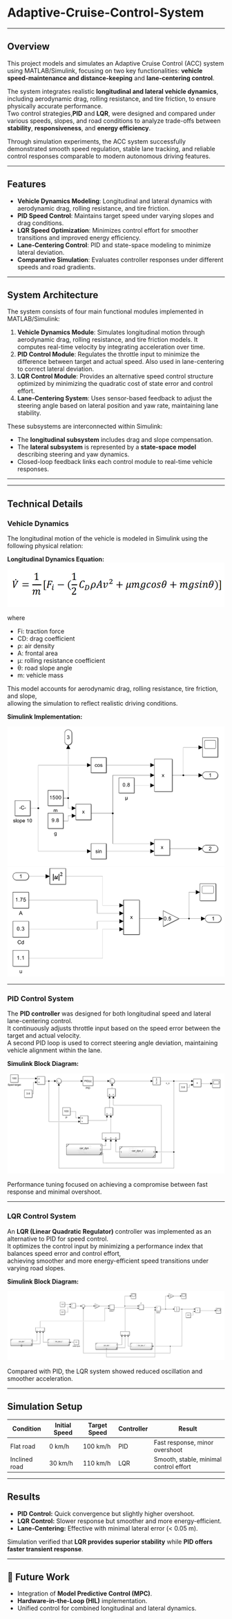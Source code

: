 # Adaptive-Cruise-Control-System

---


## Overview

This project models and simulates an Adaptive Cruise Control (ACC) system using MATLAB/Simulink, focusing on two key functionalities: **vehicle speed-maintenance and distance-keeping** and **lane-centering control**.  

The system integrates realistic **longitudinal and lateral vehicle dynamics**, including aerodynamic drag, rolling resistance, and tire friction, to ensure physically accurate performance.  
Two control strategies,**PID** and **LQR**, were designed and compared under various speeds, slopes, and road conditions to analyze trade-offs between **stability**, **responsiveness**, and **energy efficiency**. 

Through simulation experiments, the ACC system successfully demonstrated smooth speed regulation, stable lane tracking, and reliable control responses comparable to modern autonomous driving features.


---


## Features
- **Vehicle Dynamics Modeling**: Longitudinal and lateral dynamics with aerodynamic drag, rolling resistance, and tire friction.  
- **PID Speed Control**: Maintains target speed under varying slopes and drag conditions.  
- **LQR Speed Optimization**: Minimizes control effort for smoother transitions and improved energy efficiency.  
- **Lane-Centering Control**: PID and state-space modeling to minimize lateral deviation.  
- **Comparative Simulation**: Evaluates controller responses under different speeds and road gradients.


---


## System Architecture
The system consists of four main functional modules implemented in MATLAB/Simulink:

1. **Vehicle Dynamics Module**: Simulates longitudinal motion through aerodynamic drag, rolling resistance, and tire friction models. It computes real-time velocity by integrating acceleration over time.
2. **PID Control Module**: Regulates the throttle input to minimize the difference between target and actual speed. Also used in lane-centering to correct lateral deviation.
3. **LQR Control Module**: Provides an alternative speed control structure optimized by minimizing the quadratic cost of state error and control effort.
4. **Lane-Centering System**: Uses sensor-based feedback to adjust the steering angle based on lateral position and yaw rate, maintaining lane stability.

These subsystems are interconnected within Simulink:
- The **longitudinal subsystem** includes drag and slope compensation.
- The **lateral subsystem** is represented by a **state-space model** describing steering and yaw dynamics.
- Closed-loop feedback links each control module to real-time vehicle responses.


---

---

## Technical Details

### Vehicle Dynamics
The longitudinal motion of the vehicle is modeled in Simulink using the following physical relation:

**Longitudinal Dynamics Equation:**
![Vehicle_Dynamics](Img/vehicle_dynamics.png)

where  
- Fi: traction force  
- CD: drag coefficient  
- ρ: air density  
- A: frontal area  
- μ: rolling resistance coefficient  
- θ: road slope angle  
- m: vehicle mass  

This model accounts for aerodynamic drag, rolling resistance, tire friction, and slope,  
allowing the simulation to reflect realistic driving conditions.

**Simulink Implementation:**

![Vehicle Dynamics Model1](Img/VehicleDynamics1.png)
![Vehicle Dynamics Model2](Img/VehicleDynamics2.png)

---

### PID Control System
The **PID controller** was designed for both longitudinal speed and lateral lane-centering control.  
It continuously adjusts throttle input based on the speed error between the target and actual velocity.  
A second PID loop is used to correct steering angle deviation, maintaining vehicle alignment within the lane.

**Simulink Block Diagram:**

![PID Control Diagram](Img/PID_speed_controller.png)

Performance tuning focused on achieving a compromise between fast response and minimal overshoot.

---

### LQR Control System
An **LQR (Linear Quadratic Regulator)** controller was implemented as an alternative to PID for speed control.  
It optimizes the control input by minimizing a performance index that balances speed error and control effort,  
achieving smoother and more energy-efficient speed transitions under varying road slopes.

**Simulink Block Diagram:**

![LQR Control Diagram](Img/LQR_speed_controller.png)

Compared with PID, the LQR system showed reduced oscillation and smoother acceleration.


---

## Simulation Setup
| Condition | Initial Speed | Target Speed | Controller | Result |
|------------|----------------|---------------|-------------|----------|
| Flat road | 0 km/h | 100 km/h | PID | Fast response, minor overshoot |
| Inclined road | 30 km/h | 110 km/h | LQR | Smooth, stable, minimal control effort |


---

## Results
- **PID Control:** Quick convergence but slightly higher overshoot.  
- **LQR Control:** Slower response but smoother and more energy-efficient.  
- **Lane-Centering:** Effective with minimal lateral error (< 0.05 m).  

Simulation verified that **LQR provides superior stability** while **PID offers faster transient response**.


---

## 🧩 Future Work
- Integration of **Model Predictive Control (MPC)**.  
- **Hardware-in-the-Loop (HIL)** implementation.  
- Unified control for combined longitudinal and lateral dynamics.
